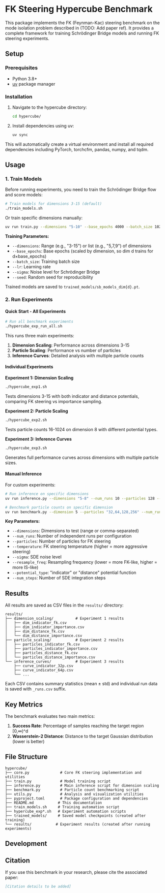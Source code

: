 # FK Steering Hypercube Benchmark

This package implements the FK (Feynman-Kac) steering benchmark on the mode isolation problem described in (TODO: Add paper ref). It provides a complete framework for training Schrödinger Bridge models and running FK steering experiments.


## Setup

### Prerequisites

- Python 3.8+
- [uv](https://docs.astral.sh/uv/) package manager

### Installation

1. Navigate to the hypercube directory:
   ```bash
   cd hypercube/
   ```

2. Install dependencies using uv:
   ```bash
   uv sync
   ```

This will automatically create a virtual environment and install all required dependencies including PyTorch, torchcfm, pandas, numpy, and tqdm.

## Usage

### 1. Train Models

Before running experiments, you need to train the Schrödinger Bridge flow and score models:

```bash
# Train models for dimensions 3-15 (default)
./train_models.sh
```

Or train specific dimensions manually:
```bash
uv run train.py --dimensions "5-10" --base_epochs 4000 --batch_size 1024 --lr 0.01 --sigma 2.0 --seed 42
```

**Training Parameters:**
- `--dimensions`: Range (e.g., "3-15") or list (e.g., "5,7,9") of dimensions
- `--base_epochs`: Base epochs (scaled by dimension, so dim d trains for d×base_epochs)
- `--batch_size`: Training batch size
- `--lr`: Learning rate
- `--sigma`: Noise level for Schrödinger Bridge
- `--seed`: Random seed for reproducibility

Trained models are saved to `trained_models/sb_models_dim{d}.pt`.

### 2. Run Experiments

#### Quick Start - All Experiments
```bash
# Run all benchmark experiments
./hypercube_exp_run_all.sh
```

This runs three main experiments:
1. **Dimension Scaling**: Performance across dimensions 3-15
2. **Particle Scaling**: Performance vs number of particles  
3. **Inference Curves**: Detailed analysis with multiple particle counts

#### Individual Experiments

**Experiment 1: Dimension Scaling**
```bash
./hypercube_exp1.sh
```
Tests dimensions 3-15 with both indicator and distance potentials, comparing FK steering vs importance sampling.

**Experiment 2: Particle Scaling**  
```bash
./hypercube_exp2.sh
```
Tests particle counts 16-1024 on dimension 8 with different potential types.

**Experiment 3: Inference Curves**
```bash
./hypercube_exp3.sh
```
Generates full performance curves across dimensions with multiple particle sizes.

#### Manual Inference

For custom experiments:

```bash
# Run inference on specific dimensions
uv run inference.py --dimensions "5-8" --num_runs 10 --particles 128 --temperature 1.0

# Benchmark particle counts on specific dimension
uv run benchmark.py --dimension 5 --particles "32,64,128,256" --num_runs 10
```

**Key Parameters:**
- `--dimensions`: Dimensions to test (range or comma-separated)
- `--num_runs`: Number of independent runs per configuration
- `--particles`: Number of particles for FK steering
- `--temperature`: FK steering temperature (higher = more aggressive steering)
- `--sigma`: SDE noise level
- `--resample_freq`: Resampling frequency (lower = more FK-like, higher = more IS-like)
- `--potential_type`: "indicator" or "distance" potential function
- `--num_steps`: Number of SDE integration steps

## Results

All results are saved as CSV files in the `results/` directory:

```
results/
├── dimension_scaling/          # Experiment 1 results
│   ├── dim_indicator_fk.csv
│   ├── dim_indicator_importance.csv
│   ├── dim_distance_fk.csv
│   └── dim_distance_importance.csv
├── particle_scaling/           # Experiment 2 results
│   ├── particles_indicator_fk.csv
│   ├── particles_indicator_importance.csv
│   ├── particles_distance_fk.csv
│   └── particles_distance_importance.csv
└── inference_curves/           # Experiment 3 results
    ├── curve_indicator_32p.csv
    ├── curve_indicator_64p.csv
    └── ...
```

Each CSV contains summary statistics (mean ± std) and individual run data is saved with `_runs.csv` suffix.

## Key Metrics

The benchmark evaluates two main metrics:

1. **Success Rate**: Percentage of samples reaching the target region [0,∞)^d
2. **Wasserstein-2 Distance**: Distance to the target Gaussian distribution (lower is better)

## File Structure

```
hypercube/
├── core.py              # Core FK steering implementation and utilities
├── train.py             # Model training script  
├── inference.py         # Main inference script for dimension scaling
├── benchmark.py         # Particle count benchmarking script
├── utils.py             # Analysis and visualization utilities
├── pyproject.toml       # Package configuration and dependencies
├── README.md           # This documentation
├── train_models.sh     # Training automation script
├── hypercube_exp*.sh   # Experiment automation scripts
├── trained_models/     # Saved model checkpoints (created after training)
└── results/           # Experiment results (created after running experiments)
```

## Development

## Citation

If you use this benchmark in your research, please cite the associated paper:

```bibtex
[Citation details to be added]
```